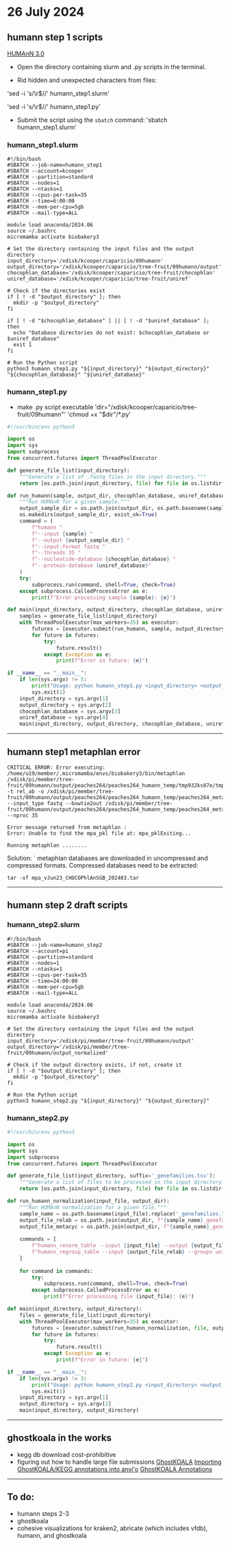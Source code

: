 # 26 July 2024

## humann step 1 scripts
<a href="https://huttenhower.sph.harvard.edu/humann/" target="_blank">HUMAnN 3.0</a>

- Open the directory containing slurm and .py scripts in the terminal.

- Rid hidden and unexpected characters from files:
  
'sed -i 's/\r$//' humann_step1.slurm'

'sed -i 's/\r$//' humann_step1.py'

- Submit the script using the `sbatch` command:
'sbatch humann_step1.slurm'

### humann_step1.slurm
``` slurm
#!/bin/bash
#SBATCH --job-name=humann_step1
#SBATCH --account=kcooper
#SBATCH --partition=standard
#SBATCH --nodes=1
#SBATCH --ntasks=1
#SBATCH --cpus-per-task=35
#SBATCH --time=6:00:00
#SBATCH --mem-per-cpu=5gb
#SBATCH --mail-type=ALL

module load anaconda/2024.06
source ~/.bashrc
micromamba activate biobakery3

# Set the directory containing the input files and the output directory
input_directory='/xdisk/kcooper/caparicio/09humann'
output_directory='/xdisk/kcooper/caparicio/tree-fruit/09humann/output'
chocophlan_database='/xdisk/kcooper/caparicio/tree-fruit/chocophlan'
uniref_database='/xdisk/kcooper/caparicio/tree-fruit/uniref'

# Check if the directories exist
if [ ! -d "$output_directory" ]; then
  mkdir -p "$output_directory"
fi

if [ ! -d "$chocophlan_database" ] || [ ! -d "$uniref_database" ]; then
  echo "Database directories do not exist: $chocophlan_database or $uniref_database"
  exit 1
fi

# Run the Python script
python3 humann_step1.py "${input_directory}" "${output_directory}" "${chocophlan_database}" "${uniref_database}"
```
### humann_step1.py

- make .py script executable
'dir="/xdisk/kcooper/caparicio/tree-fruit/09humann"'
'chmod +x "$dir"/*.py'

``` py
#!/usr/bin/env python3

import os
import sys
import subprocess
from concurrent.futures import ThreadPoolExecutor

def generate_file_list(input_directory):
    """Generate a list of .fastq files in the input directory."""
    return [os.path.join(input_directory, file) for file in os.listdir(input_directory) if file.endswith('.fastq')]

def run_humann(sample, output_dir, chocophlan_database, uniref_database):
    """Run HUMAnN for a given sample."""
    output_sample_dir = os.path.join(output_dir, os.path.basename(sample).replace('.fastq', ''))
    os.makedirs(output_sample_dir, exist_ok=True)
    command = (
        f"humann "
        f"--input {sample} "
        f"--output {output_sample_dir} "
        f"--input-format fastq "
        f"--threads 35 "
        f"--nucleotide-database {chocophlan_database} "
        f"--protein-database {uniref_database}"
    )
    try:
        subprocess.run(command, shell=True, check=True)
    except subprocess.CalledProcessError as e:
        print(f"Error processing sample {sample}: {e}")

def main(input_directory, output_directory, chocophlan_database, uniref_database):
    samples = generate_file_list(input_directory)
    with ThreadPoolExecutor(max_workers=35) as executor:
        futures = [executor.submit(run_humann, sample, output_directory, chocophlan_database, uniref_database) for sample in samples]
        for future in futures:
            try:
                future.result()
            except Exception as e:
                print(f"Error in future: {e}")

if __name__ == "__main__":
    if len(sys.argv) != 5:
        print("Usage: python humann_step1.py <input_directory> <output_directory> <chocophlan_database> <uniref_database>")
        sys.exit(1)
    input_directory = sys.argv[1]
    output_directory = sys.argv[2]
    chocophlan_database = sys.argv[3]
    uniref_database = sys.argv[4]
    main(input_directory, output_directory, chocophlan_database, uniref_database)
```
***
## humann step1 metaphlan error
```
CRITICAL ERROR: Error executing: /home/u19/member/.micromamba/envs/biobakery3/bin/metaphlan /xdisk/pi/member/tree-fruit/09humann/output/peaches264/peaches264_humann_temp/tmp932ks87e/tmpe5pl6ejs -t rel_ab -o /xdisk/pi/member/tree-fruit/09humann/output/peaches264/peaches264_humann_temp/peaches264_metaphlan_bugs_list.tsv --input_type fastq --bowtie2out /xdisk/pi/member/tree-fruit/09humann/output/peaches264/peaches264_humann_temp/peaches264_metaphlan_bowtie2.txt --nproc 35

Error message returned from metaphlan :
Error: Unable to find the mpa_pkl file at: mpa_pklExiting...

Running metaphlan ........
```
Solution:
` metaphlan databases are downloaded in uncompressed and compressed formats. Compressed databases need to be extracted:
```
tar -xf mpa_vJun23_CHOCOPhlAnSGB_202403.tar
```
***
## humann step 2 draft scripts
 
### humann_step2.slurm
``` slurm
#!/bin/bash
#SBATCH --job-name=humann_step2
#SBATCH --account=pi
#SBATCH --partition=standard
#SBATCH --nodes=1
#SBATCH --ntasks=1
#SBATCH --cpus-per-task=35
#SBATCH --time=24:00:00
#SBATCH --mem-per-cpu=5gb
#SBATCH --mail-type=ALL

module load anaconda/2024.06
source ~/.bashrc
micromamba activate biobakery3

# Set the directory containing the input files and the output directory
input_directory='/xdisk/pi/member/tree-fruit/09humann/output'
output_directory='/xdisk/pi/member/tree-fruit/09humann/output_normalized'

# Check if the output directory exists, if not, create it
if [ ! -d "$output_directory" ]; then
  mkdir -p "$output_directory"
fi

# Run the Python script
python3 humann_step2.py "${input_directory}" "${output_directory}"
```
### humann_step2.py

``` py
#!/usr/bin/env python3

import os
import sys
import subprocess
from concurrent.futures import ThreadPoolExecutor

def generate_file_list(input_directory, suffix='_genefamilies.tsv'):
    """Generate a list of files to be processed in the input directory."""
    return [os.path.join(input_directory, file) for file in os.listdir(input_directory) if file.endswith(suffix)]

def run_humann_normalization(input_file, output_dir):
    """Run HUMAnN normalization for a given file."""
    sample_name = os.path.basename(input_file).replace('_genefamilies.tsv', '')
    output_file_relab = os.path.join(output_dir, f"{sample_name}_genefamilies_relab.tsv")
    output_file_metacyc = os.path.join(output_dir, f"{sample_name}_genefamilies_relab_metacyc.tsv")
    
    commands = [
        f"humann_renorm_table --input {input_file} --output {output_file_relab} --units relab",
        f"humann_regroup_table --input {output_file_relab} --groups uniref90_to_metacyc --output {output_file_metacyc}"
    ]
    
    for command in commands:
        try:
            subprocess.run(command, shell=True, check=True)
        except subprocess.CalledProcessError as e:
            print(f"Error processing file {input_file}: {e}")

def main(input_directory, output_directory):
    files = generate_file_list(input_directory)
    with ThreadPoolExecutor(max_workers=35) as executor:
        futures = [executor.submit(run_humann_normalization, file, output_directory) for file in files]
        for future in futures:
            try:
                future.result()
            except Exception as e:
                print(f"Error in future: {e}")

if __name__ == "__main__":
    if len(sys.argv) != 3:
        print("Usage: python humann_step2.py <input_directory> <output_directory>")
        sys.exit(1)
    input_directory = sys.argv[1]
    output_directory = sys.argv[2]
    main(input_directory, output_directory)
```
***
## ghostkoala in the works
- kegg db download cost-prohibitive
- figuring out how to handle large file submissions
<a href="https://www.kegg.jp/ghostkoala/" target="_blank">GhostKOALA</a>
<a href="https://merenlab.org/2018/01/17/importing-ghostkoala-annotations/" target="_blank">Importing GhostKOALA/KEGG annotations into anvi'o</a>
<a href="https://hypocolypse.github.io/mg-workflow-1.html#ghostkoala-annotations" target="_blank">GhostKOALA Annotations</a>
***
## To do:
- humann steps 2-3
- ghostkoala
- cohesive visualizations for kraken2, abricate (which includes vfdb), humann, and ghostkoala
